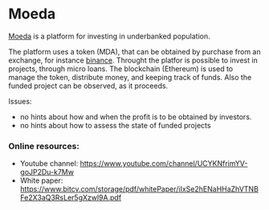 # Moeda 

[Moeda](https://moedaseeds.com/) is a platform for investing in underbanked population.

The platform uses a token (MDA), that  can be obtained by purchase from an exchange, for instance [binance](https://www.binance.com/it). 
Throught the platfor is possible to invest in projects,  through micro loans.
The blockchain (Ethereum) is used to manage the token, distribute money, and keeping track of funds. Also the funded project can be observed, as it proceeds.  

Issues: 
* no hints about how and when the profit is to be obtained by investors.
* no hints about how to assess the state of funded projects 

### Online resources:
* Youtube channel: https://www.youtube.com/channel/UCYKNfrimYV-goJP2Du-k7Mw
* White paper: https://www.bitcv.com/storage/pdf/whitePaper/iIxSe2hENaHHaZhVTNBFe2X3aQ3RsLer5gXzwl9A.pdf
